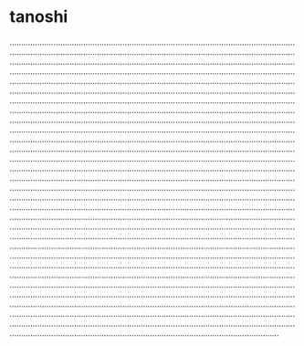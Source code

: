 # tanoshi

.............................................................................................................................................................................................................................................................................................................................................................................................................................................................................................................................................................................................................................................................................................................................................................................................................................................................................................................................................................................................................................................................................................................................................................................................................................................................................................................................................................................................................................................................................................................................................................................................................................................................................................................................................................................................................................................................................................................................................................................................................................................................................................................................................................................................................................................................................................................................................................................................................................................................................................................................................................................................................................................................................................................................................................................................................................................................................................................................................................................................................................................................................................................................................................................................................................................................................................................................................................................................................................................................................................................................................................................................................................................................................................................................................................................................................................................................................................................................................................................................
